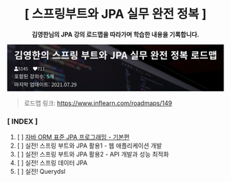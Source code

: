 <div align="center">

# [ 스프링부트와 JPA 실무 완전 정복 ]
**김영한님의 JPA 강의 로드맵을 따라가며 학습한 내용을 기록합니다.**

</div>

![img.png](img.png)

> 로드맵 링크: https://www.inflearn.com/roadmaps/149

### **[ INDEX ]**
1. [ ] [자바 ORM 표준 JPA 프로그래밍 - 기본편](jpa-basic)
2. [ ] 실전! 스프링 부트와 JPA 활용1 - 웹 애플리케이션 개발
3. [ ] 실전! 스프링 부트와 JPA 활용2 - API 개발과 성능 최적화
4. [ ] 실전! 스프링 데이터 JPA
5. [ ] 실전! Querydsl